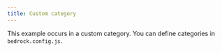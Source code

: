 ```yaml
---
title: Custom category
---
```


This example occurs in a custom category. You can define categories in `bedrock.config.js`.
